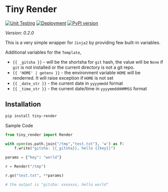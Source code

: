 # Tiny Render

[![Unit Testing](https://github.com/zhongdai/tiny-render/actions/workflows/tests.yml/badge.svg)](https://github.com/zhongdai/tiny-render/actions/workflows/tests.yml)
[![Deployment](https://github.com/zhongdai/tiny-render/actions/workflows/build-and-publish.yml/badge.svg)](https://github.com/zhongdai/tiny-render/actions/workflows/build-any-publish.yml)
[![PyPI version](https://badge.fury.io/py/tiny-render.svg)](https://badge.fury.io/py/tiny-render)

*Version: 0.2.0*

This is a very simple wrapper for `Jinja2` by providing few built-in variables.

Additional variables for the `Template`,

- `{{ _gitsha }}` - will be the shortsha for `git` hash, the value will be `None` if `git` is not
installed or the current directory is not a git repo.
- `{{ 'HOME' | getenv }}` - the environment variable `HOME` will be renderred. It will raise exception
if `HOME` is not set
- `{{ _date_str }}` - the current date in `yyyymmdd` format
- `{{ _time_str }}` - the current date/time in `yyyymmddHHMMSS` format


## Installation

```bash
pip install tiny-render
```

Sample Code

```python
from tiny_render import Render

with open(os.path.join("/tmp","test.txt"), 'w') as f:
    f.write("gitsha: {{_gitsha}}, hello {{key}}")

params = {"key": "world"}

r = Render("/tmp")

r.go("test.txt", **params)

# the output is "gitsha: xxxxxxx, hello world"
```
